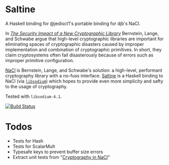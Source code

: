 # Saltine

A Haskell binding for @jedisct1's portable binding for djb's NaCl.

In
[*The Security Impact of a New Cryptographic Library*](http://cryptojedi.org/papers/coolnacl-20111201.pdf)
Bernstein, Lange, and Schwabe argue that high-level cryptographic
libraries are important for eliminating spaces of cryptographic
disasters caused by improper implementation and combination of
cryptographic primitives. In short, they claim cryptosystems often
fail disasterously because of errors such as improper primitive
configuration.

[NaCl](http://nacl.cr.yp.to/) is Bernstein, Lange, and Schwabe's
solution: a high-level, performant cryptography library with a no-fuss
interface. [Saltine](http://github.com/tel/saltine) is a Haskell
binding to NaCl (via
[`libsodium`](https://github.com/jedisct1/libsodium)) which hopes to
provide even more simplicity and safty to the usage of cryptography.

Tested with `libsodium-4.1`.

[![Build Status](https://travis-ci.org/tel/saltine.png?branch=master)](https://travis-ci.org/tel/saltine)

# Todos

* Tests for Hash
* Tests for ScalarMult
* Typesafe keys to prevent buffer size errors
* Extract unit tests from "[Cryptography in NaCl](http://cr.yp.to/highspeed/naclcrypto-20090310.pdf)"
